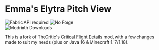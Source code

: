 # Emma's Elytra Pitch View

![Fabric API required](https://i.imgur.com/HabVZJRm.png)
![No Forge](https://i.imgur.com/77kxz8xm.png)  
![Modrinth Downloads](https://waffle.coffee/modrinth/eepv/downloads?style=flat-square)

This is a fork of TheCritic's [Critical Flight Details](https://github.com/bshuler/critical-flight-details) mod, with a
few changes made to suit my needs (plus on Java 16 & Minecraft 1.17/1.18).
